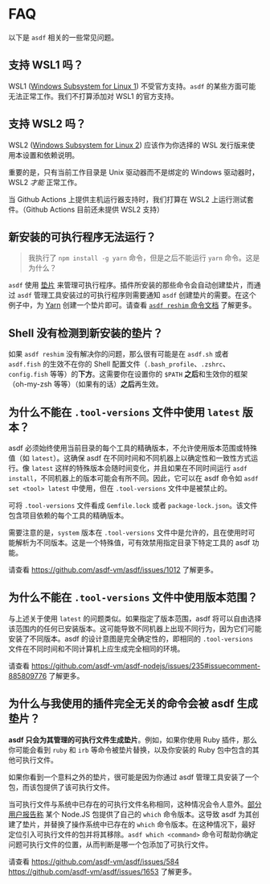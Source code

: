 # FAQ

以下是 `asdf` 相关的一些常见问题。

## 支持 WSL1 吗？

WSL1 ([Windows Subsystem for Linux 1](https://en.wikipedia.org/wiki/Windows_Subsystem_for_Linux#WSL_1)) 不受官方支持。`asdf` 的某些方面可能无法正常工作。我们不打算添加对 WSL1 的官方支持。

## 支持 WSL2 吗？

WSL2 ([Windows Subsystem for Linux 2](https://en.wikipedia.org/wiki/Windows_Subsystem_for_Linux#WSL_2)) 应该作为你选择的 WSL 发行版来使用本设置和依赖说明。

重要的是，只有当前工作目录是 Unix 驱动器而不是绑定的 Windows 驱动器时，WSL2 _才能_ 正常工作。

当 Github Actions 上提供主机运行器支持时，我们打算在 WSL2 上运行测试套件。（Github Actions 目前还未提供 WSL2 支持）

## 新安装的可执行程序无法运行？

> 我执行了 `npm install -g yarn` 命令，但是之后不能运行 `yarn` 命令。这是为什么？

`asdf` 使用 [垫片](<https://zh.wikipedia.org/wiki/垫片_(程序设计)>) 来管理可执行程序。插件所安装的那些命令会自动创建垫片，而通过 `asdf` 管理工具安装过的可执行程序则需要通知 `asdf` 创建垫片的需要。在这个例子中，为 [Yarn](https://yarnpkg.com/) 创建一个垫片即可。请查看 [`asdf reshim` 命令文档](/zh-hans/manage/core.md#reshim) 了解更多。

## Shell 没有检测到新安装的垫片？

如果 `asdf reshim` 没有解决你的问题，那么很有可能是在 `asdf.sh` 或者 `asdf.fish` 的生效不在你的 Shell 配置文件（`.bash_profile`、`.zshrc`、`config.fish` 等等）的**下方**。这需要你在设置你的 `$PATH` **之后**和生效你的框架（oh-my-zsh 等等）（如果有的话）**之后**再生效。

## 为什么不能在 `.tool-versions` 文件中使用 `latest` 版本？

asdf 必须始终使用当前目录的每个工具的精确版本，不允许使用版本范围或特殊值（如 `latest`）。这确保 asdf 在不同时间和不同机器上以确定性和一致性方式运行。像 `latest` 这样的特殊版本会随时间变化，并且如果在不同时间运行 `asdf install`，不同机器上的版本可能会有所不同。因此，它可以在 asdf 命令如 `asdf set <tool> latest` 中使用，但在 `.tool-versions` 文件中是被禁止的。

可将 `.tool-versions` 文件看成 `Gemfile.lock` 或者 `package-lock.json`。该文件包含项目依赖的每个工具的精确版本。

需要注意的是，`system` 版本在 `.tool-versions` 文件中是允许的，且在使用时可能解析为不同版本。这是一个特殊值，可有效禁用指定目录下特定工具的 asdf 功能。

请查看 https://github.com/asdf-vm/asdf/issues/1012 了解更多。

## 为什么不能在 `.tool-versions` 文件中使用版本范围？

与上述关于使用 `latest` 的问题类似。如果指定了版本范围，asdf 将可以自由选择该范围内的任何已安装版本。这可能导致不同机器上出现不同行为，因为它们可能安装了不同版本。asdf 的设计意图是完全确定性的，即相同的 `.tool-versions` 文件在不同时间和不同计算机上应生成完全相同的环境。

请查看 https://github.com/asdf-vm/asdf-nodejs/issues/235#issuecomment-885809776 了解更多。

## 为什么与我使用的插件完全无关的命令会被 asdf 生成垫片？

**asdf 只会为其管理的可执行文件生成垫片**。例如，如果你使用 Ruby 插件，那么你可能会看到 `ruby` 和 `irb` 等命令被垫片替换，以及你安装的 Ruby 包中包含的其他可执行文件。

如果你看到一个意料之外的垫片，很可能是因为你通过 asdf 管理工具安装了一个包，而该包提供了该可执行文件。

当可执行文件与系统中已存在的可执行文件名称相同，这种情况会令人意外。[部分用户报告称](https://github.com/asdf-vm/asdf/issues/584) 某个 Node.JS 包提供了自己的 `which` 命令版本。这导致 asdf 为其创建了垫片，并替换了操作系统中已存在的 `which` 命令版本。在这种情况下，最好定位引入可执行文件的包并将其移除。`asdf which <command>` 命令可帮助你确定问题可执行文件的位置，从而判断是哪一个包添加了可执行文件。

请查看 https://github.com/asdf-vm/asdf/issues/584 https://github.com/asdf-vm/asdf/issues/1653 了解更多。
